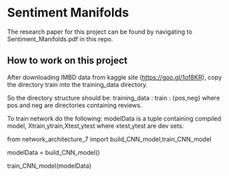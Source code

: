 # Sentiment Manifolds
The research paper for this project can be found by navigating to Sentiment_Manifolds.pdf in this repo.

## How to work on this project
After downloading IMBD data from kaggle site (https://goo.gl/1of8KR), copy the directory train into the training_data directory.

So the directory structure should be:
training_data : train : {pos,neg}
where pos and neg are directories containing reviews.

To train network do the following: 
modelData is a tuple containing compiled model,
Xtrain,ytrain,Xtest,ytest  where xtest,ytest are dev sets:

from network_architecture_7 import build_CNN_model,train_CNN_model

modelData = build_CNN_model()

train_CNN_model(modelData)


